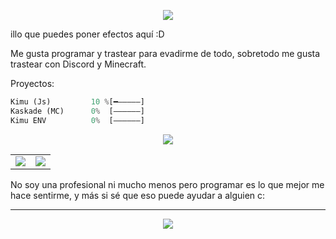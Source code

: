 <p align="center">
  <img src="https://cdn.discordapp.com/attachments/1031884020629381251/1032570654970630174/logoGitPH2.png">
</p>

illo que puedes poner efectos aquí :D

Me gusta programar y trastear para evadirme de todo, sobretodo me gusta trastear con Discord y Minecraft.

Proyectos:
```py
Kimu (Js)         10 %[━―――――]
Kaskade (MC)      0%  [――――――]
Kimu ENV          0%  [――――――]
```
<p align="center">
  <img src="https://cdn.discordapp.com/attachments/1031884020629381251/1032179021192106054/barraGit.png">
</p>

<table align="center">
  <tr>
    <td valign="top"><img src="https://github-readme-stats.vercel.app/api/top-langs/?username=KomradeFMX&layout=compact&show_icons=true&title_color=ffffff&icon_color=34abeb&text_color=daf7dc&bg_color=151515"/></td>
    <td valign="top"><img src="https://github-readme-stats.vercel.app/api?username=KomradeFMX&show_icons=true&title_color=ffffff&icon_color=34abeb&text_color=daf7dc&bg_color=151515"/></td>
  </tr>
</table>

No soy una profesional ni mucho menos pero programar es lo que mejor me hace sentirme, y más si sé que eso puede ayudar a alguien c:

- - -
<p align="center">
  <img src="https://media.tenor.com/0uqeJnK-4OYAAAAC/ai-ohto-anime.gif">
</p>
